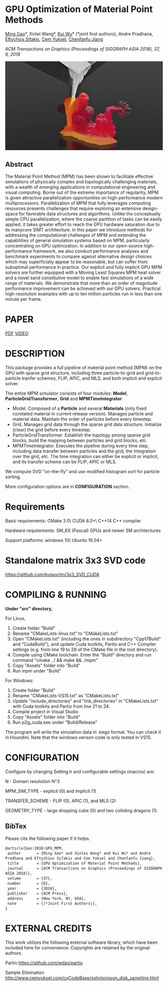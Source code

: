 # GPU Optimization of Material Point Methods 

[Ming Gao](http://pages.cs.wisc.edu/~mingg13/)\*, 
Xinlei Wang\*, 
[Kui Wu](http://www.cs.utah.edu/~kwu/)\* (\*joint first authors), 
Andre Pradhana, 
[Eftychios Sifakis](http://pages.cs.wisc.edu/~sifakis/), 
[Cem Yuksel](http://www.cemyuksel.com/), 
[Chenfanfu Jiang](https://www.seas.upenn.edu/~cffjiang/)

*ACM Transactions on Graphics (Proceedings of SIGGRAPH ASIA 2018), 37, 6, 2018*

![Alt text](Images/Teaser.jpg)

## Abstract

The Material Point Method (MPM) has been shown to facilitate effective simulations of physically complex and topologically challenging materials, with a wealth of emerging applications in computational engineering and visual computing. Borne out of the extreme importance of regularity, MPM is given attractive parallelization opportunities on high-performance modern multiprocessors. Parallelization of MPM that fully leverages computing resources presents challenges that require exploring an extensive design-space for favorable data structures and algorithms. Unlike the conceptually simple CPU parallelization, where the coarse partition of tasks can be easily applied, it takes greater effort to reach the GPU hardware saturation due to its manycore SIMT architecture. In this paper we introduce methods for addressing the computational challenges of MPM and extending the capabilities of general simulation systems based on MPM, particularly concentrating on GPU  optimization. In addition to our open-source high-performance framework, we also conduct performance analyses and benchmark experiments to compare against alternative design choices which may superficially appear to be reasonable, but can suffer from suboptimal performance in practice. Our explicit and fully implicit GPU MPM solvers are further equipped with a Moving Least Squares MPM heat solver and a novel sand constitutive model to enable fast simulations of a wide range of materials. We demonstrate that more than an order of magnitude performance improvement can be achieved with our GPU solvers. Practical high-resolution examples with up to ten million particles run in less than one minute per frame.

PAPER
===========

[PDF](http://www.cs.utah.edu/~kwu/GPU_MPM/GPU_MPM.pdf) [VIDEO](https://youtu.be/xTUSFn67U_I)

DESCRIPTION
===========

This package provides a full pipeline of material point method (MPM) on the GPU with sparse grid structure, 
including three particle-to-grid and grid-to-particle tranfer schemes, FLIP, APIC, and MLS, 
and both implicit and explicit solver. 

The entire MPM simulator consists of four modules: **Model**, **ParticleGridTransformer**, **Grid** and **MPMTimeIntegrator**.
* Model. Composed of a **Particle** and several **Materials** (only fixed corotated material in current release version). Manages particle and material data. Maintain the order of particles before every timestep.
* Grid. Manages grid data through the sparse grid data structure. Initialize (clear) the grid before every timestep.
* ParticleGridTransformer. Establish the topology among sparse grid blocks, build the mapping between particles and grid blocks, etc.
* MPMTimeIntegrator. Executes the pipeline during every time step, including data transfer between particles and the grid, the integration over the grid, etc. The time integration can either be explicit or implicit, and its transfer scheme can be FLIP, APIC or MLS.

We compute SVD "on-the-fly" and use modified histogram sort for particle sorting.

More configuration options are in **CONFIGURATION** section.

Requirements
============

Basic requirements: CMake 3.0\ CUDA 8.0+\ C++14 C++ compiler

Hardware requirements: SM_6X (Pascal) GPUs and newer SM architectures

Support platforms: windows 10\ Ubuntu 16.04+

Standalone matrix 3x3 SVD code
============

https://github.com/kuiwuchn/3x3_SVD_CUDA

COMPILING & RUNNING
===================

**Under "src" directory,**

For Linux, 
1. Create folder "Build"
2. Rename "CMakeLists-linux.txt" to "CMakeLists.txt"
3. Open "CMakeLists.txt" (including the ones in subdirectory "Cpp17Build" and "CudaBuild"), and update Cuda toolkits, Partio and C++ Compiler settings (e.g. from line 19 to 28 of the CMake file in the root directory). 
4. Compile using CMake toolchain. Enter the "Build" directory and run command "cmake ../ && make && ./mpm"
5. Copy "Assets" folder into "Build"
6. Run mpm under "Build"

For Windows:

1. Create folder "Build"
2. Rename "CMakeLists-VS15.txt" as "CMakeLists.txt"
3. Update "include_directories" and "link_directories" in "CMakeLists.txt" with Cuda toolkits and Partio from line 21 to 24.
4. Compile project in Visual Studio
5. Copy "Assets" folder into "Build"
6. Run p2g_cuda.exe under "Build/Release"

The program will write the simulation data in .bego format. You can check it in Houndini.
Note that the windows verison code is only tested in VS15.

CONFIGURATION
=============

Configure by changing Setting.h and configurable settings (macros) are:

N - Domain resolution N^3

MPM_SIM_TYPE - explicit (0) and implicit (1)

TRANSFER_SCHEME  - FLIP (0), APIC (1), and MLS (2)

GEOMETRY_TYPE - large dropping cube (0) and two colliding dragons (1). 

## BibTex 

Please cite the following paper if it helps. 

```
@article{Gao:2018:GPU_MPM,
 author       = {Ming Gao* and Xinlei Wang* and Kui Wu* and Andre Pradhana and Eftychios Sifakis and Cem Yuksel and Chenfanfu Jiang},
 title        = {GPU Optimization of Material Point Methods},
 journal      = {ACM Transactions on Graphics (Proceedings of SIGGRAPH ASIA 2018)},
 volume       = {37},  
 number       = {6},  
 year         = {2018},   
 publisher    = {ACM Press},
 address      = {New York, NY, USA},
 note         = {(*Joint First Authors)},
}  
```
EXTERNAL CREDITS
================

This work utilizes the following external software library, which have been included here for convenience:
Copyrights are retained by the original authors.

Partio https://github.com/wdas/partio

Sample Elimination http://www.cemyuksel.com/cyCodeBase/soln/poisson_disk_sampling.html 
